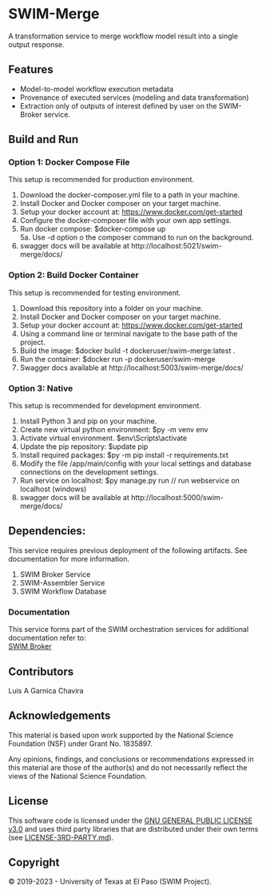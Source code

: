 # SWIM-Merge 
A transformation service to merge workflow model result into a single output response. 

## Features
+ Model-to-model workflow execution metadata
+ Provenance of executed services (modeling and data transformation)
+ Extraction only of outputs of interest defined by user on the SWIM-Broker service.

## Build and Run

### Option 1: Docker Compose File
This setup is recommended for production environment.   

1. Download the docker-composer.yml file to a path in your machine.   
2. Install Docker and Docker composer on your target machine.   
3. Setup your docker account at: https://www.docker.com/get-started   
4. Configure the docker-composer file with your own app settings.   
5. Run docker compose: $docker-compose up   
5a. Use -d option o the composer command to run on the background.    
6. swagger docs will be available at http://localhost:5021/swim-merge/docs/ 

### Option 2: Build Docker Container
This setup is recommended for testing environment.

1. Download this repository into a folder on your machine.
2. Install Docker and Docker composer on your target machine.
3. Setup your docker account at: https://www.docker.com/get-started
4. Using a command line or terminal navigate to the base path of the project.
5. Build the image: $docker build -t dockeruser/swim-merge:latest .
6. Run the container: $docker run -p dockeruser/swim-merge
7. Swagger docs available at http://localhost:5003/swim-merge/docs/ 

### Option 3: Native
This setup is recommended for development environment.    

1. Install Python 3 and pip on your machine.
2. Create new virtual python environment: $py -m venv env 
3. Activate virtual environment. $env\Scripts\activate
4. Update the pip repository: $update pip
5. Install required packages: $py -m pip install -r requirements.txt
6. Modify the file /app/main/config with your local settings and database connections on the development settings.
6. Run service on localhost: $py manage.py run  // run webservice on localhost (windows)
7. swagger docs will be available at http://localhost:5000/swim-merge/docs/ 


## Dependencies:
This service requires previous deployment of the following artifacts. See documentation for more information.

1. SWIM Broker Service   
2. SWIM-Assembler Service   
3. SWIM Workflow Database   

### Documentation

This service forms part of the SWIM orchestration services for additional documentation refer to:   
[SWIM Broker](https://water.cybershare.utep.edu/resources/docs/en2/backend/swim-broker/)

## Contributors
Luis A Garnica Chavira    

## Acknowledgements
This material is based upon work supported by the National Science Foundation (NSF) under Grant No. 1835897.   

Any opinions, findings, and conclusions or recommendations expressed in this material are those of the author(s) and do not necessarily reflect the views of the National Science Foundation.  

## License
This software code is licensed under the [GNU GENERAL PUBLIC LICENSE v3.0](./LICENSE) and uses third party libraries that are distributed under their own terms (see [LICENSE-3RD-PARTY.md](./LICENSE-3RD-PARTY.md)).

## Copyright
© 2019-2023 - University of Texas at El Paso (SWIM Project).
 

